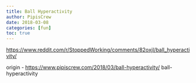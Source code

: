 ```yaml
---
title: Ball Hyperactivity
author: PipisCrew
date: 2018-03-08
categories: [fun]
toc: true
---
```


https://www.reddit.com/r/StoppedWorking/comments/82oxjl/ball_hyperactivity/

origin - https://www.pipiscrew.com/2018/03/ball-hyperactivity/ ball-hyperactivity